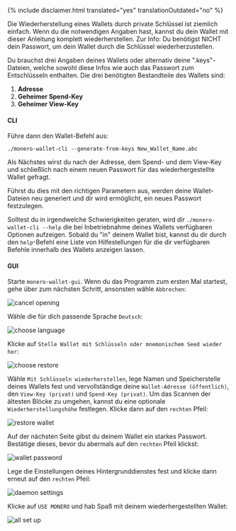 {% include disclaimer.html translated="yes" translationOutdated="no" %}

Die Wiederherstellung eines Wallets durch private Schlüssel ist ziemlich
einfach. Wenn du die notwendigen Angaben hast, kannst du dein Wallet mit
dieser Anleitung komplett wiederherstellen. Zur Info: Du benötigst NICHT
dein Passwort, um dein Wallet durch die Schlüssel wiederherzustellen.

Du brauchst drei Angaben deines Wallets oder alternativ deine
".keys"-Dateien, welche sowohl diese Infos wie auch das Passwort zum
Entschlüsseln enthalten. Die drei benötigten Bestandteile des Wallets sind:

1. **Adresse**
2. **Geheimer Spend-Key**
3. **Geheimer View-Key**


#### CLI

Führe dann den Wallet-Befehl aus:

`./monero-wallet-cli --generate-from-keys New_Wallet_Name.abc`

Als Nächstes wirst du nach der Adresse, dem Spend- und dem View-Key und
schließlich nach einem neuen Passwort für das wiederhergestellte Wallet
gefragt.

Führst du dies mit den richtigen Parametern aus, werden deine Wallet-Dateien
neu generiert und dir wird ermöglicht, ein neues Passwort festzulegen.

Solltest du in irgendwelche Schwierigkeiten geraten, wird dir
`./monero-wallet-cli --help` die bei Inbetriebnahme deines Wallets
verfügbaren Optionen aufzeigen. Sobald du "in" deinem Wallet bist, kannst du
dir durch den `help`-Befehl eine Liste von Hilfestellungen für die dir
verfügbaren Befehle innerhalb des Wallets anzeigen lassen.

#### GUI

Starte `monero-wallet-gui`. Wenn du das Programm zum ersten Mal startest,
gehe über zum nächsten Schritt, ansonsten wähle `Abbrechen`:

![cancel
opening](/img/resources/user-guides/en/restore_from_keys/cancel-opening.png)

Wähle die für dich passende Sprache `Deutsch`:

![choose
language](/img/resources/user-guides/en/restore_from_keys/choose-language.png)

Klicke auf `Stelle Wallet mit Schlüsseln oder mnemonischem Seed wieder her`:

![choose
restore](/img/resources/user-guides/en/restore_from_keys/choose-restore.png)

Wähle `Mit Schlüsseln wiederherstellen`, lege Namen und Speicherstelle
deines Wallets fest und vervollständige deine `Wallet-Adresse (öffentlich)`,
den `View-Key (privat)` und `Spend-Key (privat)`. Um das Scannen der
ältesten Blöcke zu umgehen, kannst du eine optionale
`Wiederherstellungshöhe` festlegen. Klicke dann auf den `rechten` Pfeil:

![restore
wallet](/img/resources/user-guides/en/restore_from_keys/restore-wallet.png)

Auf der nächsten Seite gibst du deinem Wallet ein starkes
Passwort. Bestätige dieses, bevor du abermals auf den `rechten` Pfeil
klickst:

![wallet
password](/img/resources/user-guides/en/restore_from_keys/wallet-password.png)

Lege die Einstellungen deines Hintergrunddienstes fest und klicke dann
erneut auf den `rechten` Pfeil:

![daemon
settings](/img/resources/user-guides/en/restore_from_keys/daemon-settings.png)

Klicke auf `USE MONERO` und hab Spaß mit deinem wiederhergestellten Wallet:

![all set
up](/img/resources/user-guides/en/restore_from_keys/all-set-up.png)

